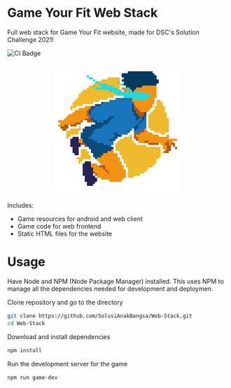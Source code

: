 # Game Your Fit Web Stack
Full web stack for Game Your Fit website, made for DSC's Solution Challenge 2021!

![CI Badge](https://github.com/SolusiAnakBangsa/Web-Stack/workflows/NPM%20CI/badge.svg)

<p align="center">
  <img width="300" height="300" src="./src/gamefiles/logo.png">
</p>

Includes:

- Game resources for android and web client
- Game code for web frontend
- Static HTML files for the website

# Usage
Have Node and NPM (Node Package Manager) installed.
This uses NPM to manage all the dependencies needed for development and deploymen.

Clone repository and go to the directory
```bash
git clone https://github.com/SolusiAnakBangsa/Web-Stack.git
cd Web-Stack
```

Download and install dependencies
```bash
npm install
```

Run the development server for the game
```bash
npm run game-dev
```